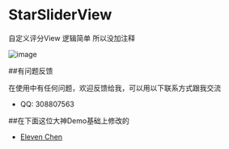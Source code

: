 # StarSliderView
自定义评分View 逻辑简单 所以没加注释

![image](http://d.huhu.la/app/starSlider.gif)

##有问题反馈

在使用中有任何问题，欢迎反馈给我，可以用以下联系方式跟我交流

* QQ: 308807563

##在下面这位大神Demo基础上修改的

* [Eleven Chen](http://mouapp.com/) 


